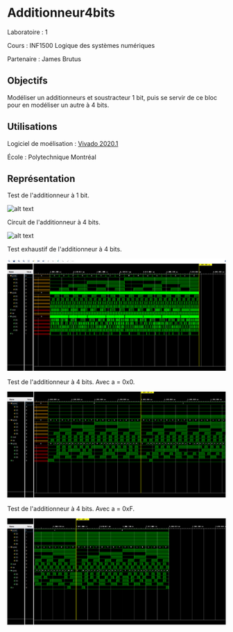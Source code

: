 # Additionneur4bits
Laboratoire : 1 

Cours : INF1500 Logique des systèmes numériques

Partenaire : James Brutus


## Objectifs
Modéliser un additionneurs et soustracteur 1 bit, puis se servir de ce bloc pour en modéliser un autre à 4 bits.

## Utilisations
Logiciel de moélisation : [Vivado 2020.1](https://www.xilinx.com/support/download.html)

École : Polytechnique Montréal


## Représentation
Test de l'additionneur à 1 bit.

![alt text](https://github.com/TritzA/AdditionsSoustractions4bits/blob/master/tests1bit.PNG)

Circuit de l'additionneur à 4 bits.

![alt text](https://github.com/TritzA/AdditionsSoustractions4bits/blob/master/modele4bits.PNG)

Test exhaustif de l'additionneur à 4 bits.

![alt text](https://github.com/TritzA/Additionneur4bits/blob/master/exhaustif.PNG)

Test de l'additionneur à 4 bits. Avec a = 0x0.

![alt text](https://github.com/TritzA/Additionneur4bits/blob/master/a_vaut_zero.PNG)

Test de l'additionneur à 4 bits. Avec a = 0xF.

![alt text](https://github.com/TritzA/Additionneur4bits/blob/master/a_vaut_f.PNG)
